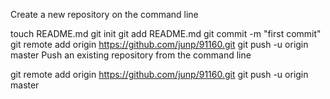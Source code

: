 Create a new repository on the command line

touch README.md
git init
git add README.md
git commit -m "first commit"
git remote add origin https://github.com/junp/91160.git
git push -u origin master
Push an existing repository from the command line

git remote add origin https://github.com/junp/91160.git
git push -u origin master

